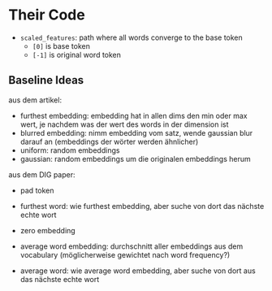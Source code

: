 # Their Code

- `scaled_features`: path where all words converge to the base token
  - `[0]` is base token
  - `[-1]` is original word token

## Baseline Ideas

aus dem artikel:
- furthest embedding: embedding hat in allen dims den min oder max wert, je nachdem was der wert des words in der dimension ist
- blurred embedding: nimm embedding vom satz, wende gaussian blur darauf an (embeddings der wörter werden ähnlicher)
- uniform: random embeddings
- gaussian: random embeddings um die originalen embeddings herum

aus dem DIG paper:
- pad token

- furthest word: wie furthest embedding, aber suche von dort das nächste echte wort
- zero embedding
- average word embedding: durchschnitt aller embeddings aus dem vocabulary (möglicherweise gewichtet nach word frequency?)
- average word: wie average word embedding, aber suche von dort aus das nächste echte wort